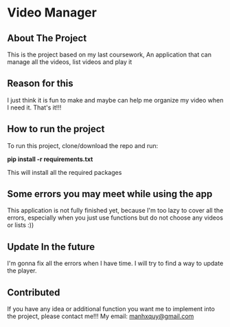 # Video Manager
## About The Project
This is the project based on my last coursework, An application that can manage all the videos, list videos and play it
## Reason for this 
I just think it is fun to make and maybe can help me organize my video when I need it. That's it!!!
## How to run the project
To run this project, clone/download the repo and run:

<b>pip install -r requirements.txt</b>

This will install all the required packages
## Some errors you may meet while using the app
This application is not fully finished yet, because I'm too lazy to cover all the errors, especially when you just use functions but do not choose any videos or lists :))
## Update In the future
I'm gonna fix all the errors when I have time.
I will try to find a way to update the player.
## Contributed
If you have any idea or additional function you want me to implement into the project, please contact me!!!
My email: manhxquy@gmail.com
